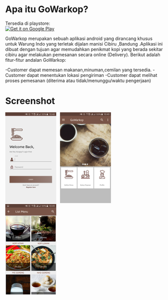 
# Apa itu GoWarkop?

Tersedia di playstore: <br>
<a href="https://play.google.com/store/apps/details?id=io.github.adamnain.gowarkop"><img alt="Get it on Google Play" src="https://play.google.com/intl/en_us/badges/images/generic/en-play-badge.png" height=50px /></a>


GoWarkop merupakan sebuah aplikasi android yang dirancang khusus untuk Warung Indo yang terletak dijalan manisi Cibiru ,Bandung .Aplikasi ini dibuat dengan tujuan agar memudahkan penikmat kopi yang berada sekitar cibiru agar melakukan pemesanan secara online (Delivery).
Berikut adalah fitur-fitur andalan GoWarkop:<br>

-Customer dapat memesan makanan,minuman,cemilan yang tersedia.
-Customer dapat menentukan lokasi pengiriman
-Customer dapat melihat proses pemesanan (diterima atau tidak/menunggu/waktu pengerjaan)



# Screenshot
<img src="https://github.com/adamnain/GoWarkop/blob/master/ss/1.png" width="32%">&nbsp;&nbsp;
<img src="https://github.com/adamnain/GoWarkop/blob/master/ss/2.png" width="32%">&nbsp;&nbsp;
<img src="https://github.com/adamnain/GoWarkop/blob/master/ss/3.png" width="32%">&nbsp;&nbsp;